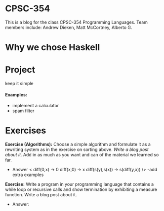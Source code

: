 # CPSC-354
This is a blog for the class CPSC-354 Programming Languages. Team members include: Andrew Dieken, Matt McCortney, Alberto G. 

# Why we chose Haskell

# Project
keep it simple
#### Examples:
- implement a calculator
- spam filter

# Exercises

**Exercise (Algorithms):** Choose a simple algorithm and formulate it as a rewriting system as in the exercise on sorting above. *Write a blog post about it.* Add in as much as you want and can of the material we learned so far.

- Answer
<
    diff(0,x) -> 0
    diff(x,0) -> x
    diff(s(y),s(x)) -> s(diff(y,x))
/>
-add extra examples

**Exercise:** Write a program in your programming language that contains a while loop or recursive calls and show termination by exhibiting a measure function. Write a blog post about it.

- Answer:
